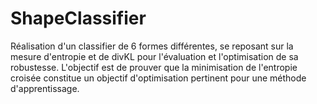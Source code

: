 # ShapeClassifier
Réalisation d'un classifier de 6 formes différentes, se reposant sur la mesure d'entropie et de divKL pour l'évaluation et l'optimisation de sa robustesse.
L'objectif est de prouver que la minimisation de l'entropie croisée constitue un objectif d'optimisation pertinent pour une méthode d'apprentissage. 
